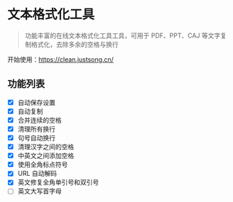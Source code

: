 # 文本格式化工具

> 功能丰富的在线文本格式化工具工具，可用于 PDF、PPT、CAJ 等文字复制格式化，去除多余的空格与换行

开始使用：https://clean.justsong.cn/

## 功能列表

+ [x] 自动保存设置
+ [x] 自动复制
+ [x] 合并连续的空格
+ [x] 清理所有换行
+ [x] 句号自动换行
+ [x] 清理汉字之间的空格
+ [x] 中英文之间添加空格
+ [x] 使用全角标点符号
+ [x] URL 自动解码
+ [x] 英文修复全角单引号和双引号
+ [ ] 英文大写首字母